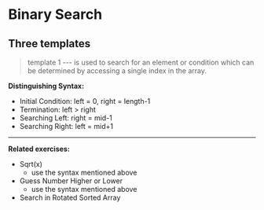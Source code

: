 # Binary Search

## Three templates

> template 1 --- is used to search for an element or condition which can be determined by accessing a single index in the array.

**Distinguishing Syntax:**
* Initial Condition: left = 0, right = length-1
* Termination: left > right
* Searching Left: right = mid-1
* Searching Right: left = mid+1
---
**Related exercises:**
- Sqrt(x)
  - use the syntax mentioned above
- Guess Number Higher or Lower
  - use the syntax mentioned above
- Search in Rotated Sorted Array
